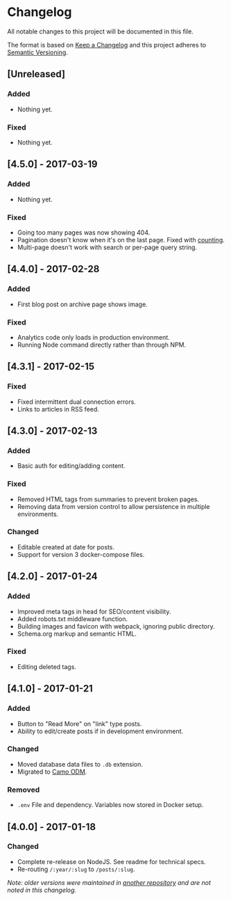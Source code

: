 # Changelog
All notable changes to this project will be documented in this file.

The format is based on [Keep a Changelog](http://keepachangelog.com/) 
and this project adheres to [Semantic Versioning](http://semver.org/).

## [Unreleased]
### Added
- Nothing yet.

### Fixed
- Nothing yet.

## [4.5.0] - 2017-03-19
### Added
- Nothing yet.

### Fixed
- Going too many pages was now showing 404.
- Pagination doesn't know when it's on the last page. Fixed with [counting](https://github.com/scottwrobinson/camo#counting).
- Multi-page doesn't work with search or per-page query string.

## [4.4.0] - 2017-02-28
### Added
- First blog post on archive page shows image.

### Fixed
- Analytics code only loads in production environment.
- Running Node command directly rather than through NPM.

## [4.3.1] - 2017-02-15
### Fixed
- Fixed intermittent dual connection errors.
- Links to articles in RSS feed.

## [4.3.0] - 2017-02-13
### Added
- Basic auth for editing/adding content.

### Fixed
- Removed HTML tags from summaries to prevent broken pages.
- Removing data from version control to allow persistence in multiple environments.

### Changed
- Editable created at date for posts.
- Support for version 3 docker-compose files.

## [4.2.0] - 2017-01-24
### Added
- Improved meta tags in head for SEO/content visibility.
- Added robots.txt middleware function.
- Building images and favicon with webpack, ignoring public directory.
- Schema.org markup and semantic HTML.

### Fixed
- Editing deleted tags.

## [4.1.0] - 2017-01-21
### Added
- Button to "Read More" on "link" type posts.
- Ability to edit/create posts if in development environment.

### Changed
- Moved database data files to `.db` extension.
- Migrated to [Camo ODM](https://github.com/scottwrobinson/camo).

### Removed
- `.env` File and dependency. Variables now stored in Docker setup.

## [4.0.0] - 2017-01-18
### Changed
- Complete re-release on NodeJS. See readme for technical specs.
- Re-routing `/:year/:slug` to `/posts/:slug`.

_Note: older versions were maintained in [another repository](https://github.com/karllhughes/KH-Blog) and are not noted in this changelog._